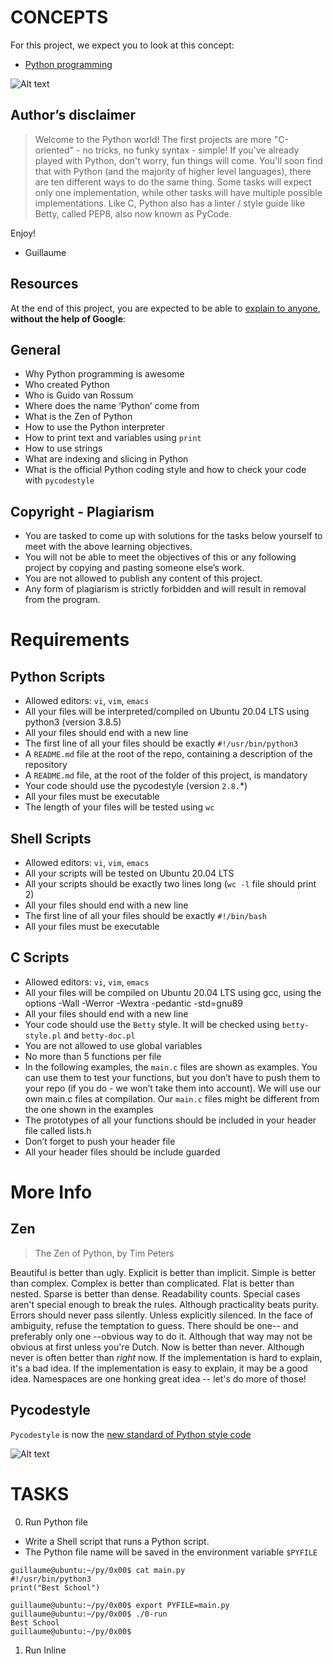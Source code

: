 # CONCEPTS

For this project, we expect you to look at this concept:
- [Python programming](https://alx-intranet.hbtn.io/concepts/550)
<img src="https://s3.amazonaws.com/intranet-projects-files/holbertonschool-higher-level_programming+/231/48a9fdbd67c84a328a9df9ec8d93b9ac2458ac37721d7d53e51a27fb2bdc5263.jpg" alt="Alt text" title="Optional title">

## Author’s disclaimer 

> Welcome to the Python world!
> The first projects are more "C-oriented" - no tricks, no funky syntax - simple!
> If you've already played with Python, don't worry, fun things will come.
> You'll soon find that with Python (and the majority of higher level languages), there are ten 
> different ways to do the same thing. Some tasks will expect only one implementation, while other tasks will have multiple possible implementations.
> Like C, Python also has a linter / style guide like Betty, called PEP8, also now known as PyCode.

Enjoy!

- Guillaume

## Resources

At the end of this project, you are expected to be able to [explain to anyone](https://alx-intranet.hbtn.io/rltoken/TYWTMEj3W1HhTHqMKu8kWA), **without the help of Google**:

## General

- Why Python programming is awesome
- Who created Python
- Who is Guido van Rossum
- Where does the name ‘Python’ come from
- What is the Zen of Python
- How to use the Python interpreter
- How to print text and variables using `print`
- How to use strings
- What are indexing and slicing in Python
- What is the official Python coding style and how to check your code with `pycodestyle`

## Copyright - Plagiarism
- You are tasked to come up with solutions for the tasks below yourself to meet with the above learning objectives.
- You will not be able to meet the objectives of this or any following project by copying and pasting someone else’s work.
- You are not allowed to publish any content of this project.
- Any form of plagiarism is strictly forbidden and will result in removal from the program.

# Requirements

## Python Scripts
- Allowed editors: ``vi``, ``vim``, ``emacs``
- All your files will be interpreted/compiled on Ubuntu 20.04 LTS using python3 (version 3.8.5)
- All your files should end with a new line
- The first line of all your files should be exactly `#!/usr/bin/python3`
- A ``README.md`` file at the root of the repo, containing a description of the repository
- A ``README.md`` file, at the root of the folder of this project, is mandatory
- Your code should use the pycodestyle (version ``2.8.``*)
- All your files must be executable
- The length of your files will be tested using ``wc``

## Shell Scripts

- Allowed editors: ``vi``, ``vim``, ``emacs``
- All your scripts will be tested on Ubuntu 20.04 LTS
- All your scripts should be exactly two lines long (``wc -l`` file should print 2)
- All your files should end with a new line
- The first line of all your files should be exactly `#!/bin/bash`
- All your files must be executable

## C Scripts

- Allowed editors: ``vi``, ``vim``, ``emacs``
- All your files will be compiled on Ubuntu 20.04 LTS using gcc, using the options -Wall -Werror -Wextra -pedantic -std=gnu89
- All your files should end with a new line
- Your code should use the ``Betty`` style. It will be checked using ``betty-style.pl`` and `betty-doc.pl`
- You are not allowed to use global variables
- No more than 5 functions per file
- In the following examples, the ``main.c`` files are shown as examples. You can use them to test your functions, but you don’t have to push them to your repo (if you do - we won’t take them into account). We will use our own main.c files at compilation. Our ``main.c`` files might be different from the one shown in the examples
- The prototypes of all your functions should be included in your header file called lists.h
- Don’t forget to push your header file
- All your header files should be include guarded

# More Info
## Zen
>The Zen of Python, by Tim Peters

Beautiful is better than ugly.
Explicit is better than implicit.
Simple is better than complex.
Complex is better than complicated.
Flat is better than nested.
Sparse is better than dense.
Readability counts.
Special cases aren't special enough to break the rules.
Although practicality beats purity.
Errors should never pass silently.
Unless explicitly silenced.
In the face of ambiguity, refuse the temptation to guess.
There should be one-- and preferably only one --obvious way to do it.
Although that way may not be obvious at first unless you're Dutch.
Now is better than never.
Although never is often better than *right* now.
If the implementation is hard to explain, it's a bad idea.
If the implementation is easy to explain, it may be a good idea.
Namespaces are one honking great idea -- let's do more of those!

## Pycodestyle
`Pycodestyle` is now the [new standard of Python style code](https://alx-intranet.hbtn.io/rltoken/UQ25jC6sA5XqZl6ZZIdAaw)

<img src="https://s3.amazonaws.com/intranet-projects-files/holbertonschool-higher-level_programming+/231/Flyingcircus_2.jpg" alt="Alt text" title="Optional title">

# TASKS

0.  Run Python file
  - Write a Shell script that runs a Python script.
  - The Python file name will be saved in the environment variable ``$PYFILE``
  ``` 
guillaume@ubuntu:~/py/0x00$ cat main.py 
#!/usr/bin/python3
print("Best School")

guillaume@ubuntu:~/py/0x00$ export PYFILE=main.py
guillaume@ubuntu:~/py/0x00$ ./0-run
Best School
guillaume@ubuntu:~/py/0x00$ 
```
1. Run Inline

